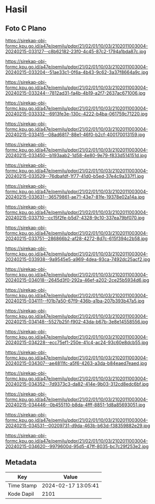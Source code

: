 # Hasil

## Foto C Plano

https://sirekap-obj-formc.kpu.go.id/a47e/pemilu/pdpr/21/02/01/10/03/2102011003004-20240215-033127--c8b62182-23f0-4c45-87c2-1794a1bda87c.jpg

https://sirekap-obj-formc.kpu.go.id/a47e/pemilu/pdpr/21/02/01/10/03/2102011003004-20240215-033204--51ae33c1-0f6a-4b43-9c62-3a37f8664a9c.jpg

https://sirekap-obj-formc.kpu.go.id/a47e/pemilu/pdpr/21/02/01/10/03/2102011003004-20240215-033244--7812ad31-fa4b-4b19-a2f7-2637ac671006.jpg

https://sirekap-obj-formc.kpu.go.id/a47e/pemilu/pdpr/21/02/01/10/03/2102011003004-20240215-033332--6913fe3e-130c-4222-b4ba-061759c71220.jpg

https://sirekap-obj-formc.kpu.go.id/a47e/pemilu/pdpr/21/02/01/10/03/2102011003004-20240215-033415--08ad6817-88e1-46f0-b2cf-400170013159.jpg

https://sirekap-obj-formc.kpu.go.id/a47e/pemilu/pdpr/21/02/01/10/03/2102011003004-20240215-033450--b193aab2-1d58-4e80-9e79-f833d514151d.jpg

https://sirekap-obj-formc.kpu.go.id/a47e/pemilu/pdpr/21/02/01/10/03/2102011003004-20240215-033529--76dbafdf-1f77-41d0-b5ed-37e4c9a337f1.jpg

https://sirekap-obj-formc.kpu.go.id/a47e/pemilu/pdpr/21/02/01/10/03/2102011003004-20240215-033631--36579861-ae71-43e7-81fe-19378e02a14a.jpg

https://sirekap-obj-formc.kpu.go.id/a47e/pemilu/pdpr/21/02/01/10/03/2102011003004-20240215-033710--cc15f2fe-b5d7-4328-9c10-337ea79bf070.jpg

https://sirekap-obj-formc.kpu.go.id/a47e/pemilu/pdpr/21/02/01/10/03/2102011003004-20240215-033751--286866b2-af28-4272-8d7c-615f394c2b58.jpg

https://sirekap-obj-formc.kpu.go.id/a47e/pemilu/pdpr/21/02/01/10/03/2102011003004-20240215-033938--9a9545e5-a969-4dea-93ca-7492dc25acf2.jpg

https://sirekap-obj-formc.kpu.go.id/a47e/pemilu/pdpr/21/02/01/10/03/2102011003004-20240215-034018--2645d3f0-292a-46ef-a202-2ce25b5934d6.jpg

https://sirekap-obj-formc.kpu.go.id/a47e/pemilu/pdpr/21/02/01/10/03/2102011003004-20240215-034111--f01b7a50-67f9-436b-a1ba-207b393b47a5.jpg

https://sirekap-obj-formc.kpu.go.id/a47e/pemilu/pdpr/21/02/01/10/03/2102011003004-20240215-034148--5527b25f-f902-43da-b67b-3e8e14558556.jpg

https://sirekap-obj-formc.kpu.go.id/a47e/pemilu/pdpr/21/02/01/10/03/2102011003004-20240215-034228--ecc75ef1-250e-41c4-ac24-93c60e8dcb55.jpg

https://sirekap-obj-formc.kpu.go.id/a47e/pemilu/pdpr/21/02/01/10/03/2102011003004-20240215-034307--ae4811fc-a5f6-4263-a3da-b84eaed7eaed.jpg

https://sirekap-obj-formc.kpu.go.id/a47e/pemilu/pdpr/21/02/01/10/03/2102011003004-20240215-034352--7d9373c3-da82-414e-9b03-312cd8edc6bf.jpg

https://sirekap-obj-formc.kpu.go.id/a47e/pemilu/pdpr/21/02/01/10/03/2102011003004-20240215-034446--0b455110-b8da-4fff-8851-1d8a85693051.jpg

https://sirekap-obj-formc.kpu.go.id/a47e/pemilu/pdpr/21/02/01/10/03/2102011003004-20240215-034531--00209731-d9da-463b-b63d-f38359882e29.jpg

https://sirekap-obj-formc.kpu.go.id/a47e/pemilu/pdpr/21/02/01/10/03/2102011003004-20240215-034620--9979600d-95d5-47ff-8035-bc7c29f253e2.jpg


## Metadata

| Key        | Value               |
| ---------- | ------------------- |
| Time Stamp | 2024-02-17 13:05:41 |
| Kode Dapil | 2101                |



